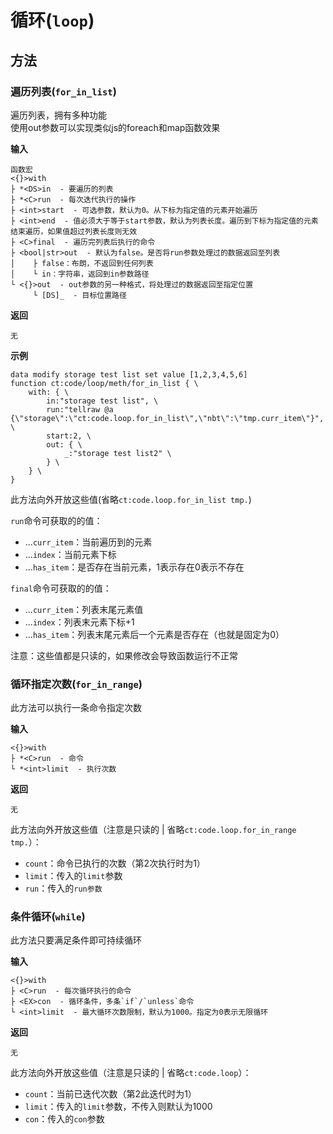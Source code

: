 # 循环(`loop`)

## 方法

### 遍历列表(`for_in_list`)

遍历列表，拥有多种功能<br>
使用out参数可以实现类似js的foreach和map函数效果

**输入**

```
函数宏
<{}>with
├ *<DS>in  - 要遍历的列表
├ *<C>run  - 每次迭代执行的操作
├ <int>start  - 可选参数，默认为0。从下标为指定值的元素开始遍历
├ <int>end  - 值必须大于等于start参数，默认为列表长度。遍历到下标为指定值的元素结束遍历，如果值超过列表长度则无效
├ <C>final  - 遍历完列表后执行的命令
├ <bool|str>out  - 默认为false。是否将run参数处理过的数据返回至列表
│    ├ false：布朗，不返回到任何列表
│    └ in：字符串，返回到in参数路径
└ <{}>out  - out参数的另一种格式，将处理过的数据返回至指定位置
     └ [DS]_  - 目标位置路径
```

**返回**

```
无
```

**示例**

```
data modify storage test list set value [1,2,3,4,5,6]
function ct:code/loop/meth/for_in_list { \
    with: { \
        in:"storage test list", \
        run:"tellraw @a {\"storage\":\"ct:code.loop.for_in_list\",\"nbt\":\"tmp.curr_item\"}", \
        start:2, \
        out: { \
            _:"storage test list2" \
        } \
    } \
}
```

此方法向外开放这些值(省略`ct:code.loop.for_in_list tmp.`)

`run`命令可获取的的值：
- ...`curr_item`：当前遍历到的元素
- ...`index`：当前元素下标
- ...`has_item`：是否存在当前元素，1表示存在0表示不存在

`final`命令可获取的的值：
- ...`curr_item`：列表末尾元素值
- ...`index`：列表末元素下标+1
- ...`has_item`：列表末尾元素后一个元素是否存在（也就是固定为0）

注意：这些值都是只读的，如果修改会导致函数运行不正常

### 循环指定次数(`for_in_range`)

此方法可以执行一条命令指定次数

**输入**

```
<{}>with
├ *<C>run  - 命令
└ *<int>limit  - 执行次数
```

**返回**

```
无
```

此方法向外开放这些值（注意是只读的 | 省略`ct:code.loop.for_in_range tmp.`）：

- `count`：命令已执行的次数（第2次执行时为1）
- `limit`：传入的`limit`参数
- `run`：传入的`run参数`

### 条件循环(`while`)

此方法只要满足条件即可持续循环

**输入**

```
<{}>with
├ <C>run  - 每次循环执行的命令
├ <EX>con  - 循环条件，多条`if`/`unless`命令
└ <int>limit  - 最大循环次数限制，默认为1000。指定为0表示无限循环
```

**返回**

```
无
```

此方法向外开放这些值（注意是只读的 | 省略`ct:code.loop`）：

- `count`：当前已迭代次数（第2此迭代时为1）
- `limit`：传入的`limit`参数，不传入则默认为1000
- `con`：传入的`con`参数